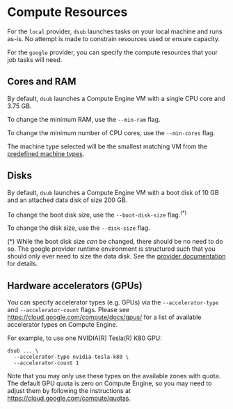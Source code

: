 # Compute Resources

For the `local` provider, `dsub` launches tasks on your local machine and runs
as-is. No attempt is made to constrain resources used or ensure capacity.

For the `google` provider, you can specify the compute resources that your job
tasks will need.

## Cores and RAM

By default, `dsub` launches a Compute Engine VM with a single CPU core and
3.75 GB.

To change the minimum RAM, use the `--min-ram` flag.

To change the minimum number of CPU cores, use the `--min-cores` flag.

The machine type selected will be the smallest matching VM from the
[predefined machine types](https://cloud.google.com/compute/docs/machine-types#predefined_machine_types).

## Disks

By default, `dsub` launches a Compute Engine VM with a boot disk of 10 GB and an
attached data disk of size 200 GB.

To change the boot disk size, use the `--boot-disk-size` flag.<sup>(\*)</sup>

To change the disk size, use the `--disk-size` flag.

(\*) While the boot disk size *can* be changed, there should be no need to do
so. The google provider runtime environment is structured such that you should
only ever need to size the data disk. See the
[provider documentation](providers/README.md) for details.

## Hardware accelerators (GPUs)

You can specify accelerator types (e.g. GPUs) via the `--accelerator-type`
and `--accelerator-count` flags. Please see
https://cloud.google.com/compute/docs/gpus/ for a list of available accelerator
types on Compute Engine.

For example, to use one NVIDIA(R) Tesla(R) K80 GPU:

```
dsub ... \
  --accelerator-type nvidia-tesla-k80 \
  --accelerator-count 1
```

Note that you may only use these types on the
available zones with quota. The default GPU quota is zero on Compute Engine, so
you may need to adjust them by following the instructions at
https://cloud.google.com/compute/quotas.
